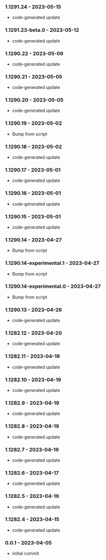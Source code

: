 ### 1.1291.24 - 2023-05-15

- code-generated update

### 1.1291.23-beta.0 - 2023-05-12

- code-generated update

### 1.1290.22 - 2023-05-09

- code-generated update

### 1.1290.21 - 2023-05-05

- code-generated update

### 1.1290.20 - 2023-05-05

- code-generated update

### 1.1290.19 - 2023-05-02

- Bump from script

### 1.1290.18 - 2023-05-02

- code-generated update

### 1.1290.17 - 2023-05-01

- code-generated update

### 1.1290.16 - 2023-05-01

- code-generated update

### 1.1290.15 - 2023-05-01

- code-generated update

### 1.1290.14 - 2023-04-27

- Bump from script

### 1.1290.14-experimental.1 - 2023-04-27

- Bump from script

### 1.1290.14-experimental.0 - 2023-04-27

- Bump from script

### 1.1290.13 - 2023-04-26

- code-generated update

### 1.1282.12 - 2023-04-20

- code-generated update

### 1.1282.11 - 2023-04-19

- code-generated update

### 1.1282.10 - 2023-04-19

- code-generated update

### 1.1282.9 - 2023-04-19

- code-generated update

### 1.1282.8 - 2023-04-19

- code-generated update

### 1.1282.7 - 2023-04-19

- code-generated update

### 1.1282.6 - 2023-04-17

- code-generated update

### 1.1282.5 - 2023-04-16

- code-generated update

### 1.1282.4 - 2023-04-15

- code-generated update

### 0.0.1 - 2023-04-05

- Initial commit